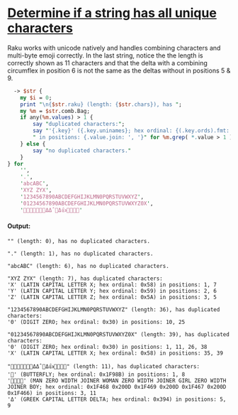 [1]: https://rosettacode.org/wiki/Determine_if_a_string_has_all_unique_characters

# [Determine if a string has all unique characters][1]





Raku works with unicode natively and handles combining characters and multi-byte emoji correctly. In the last string, notice the the length is correctly shown as 11 characters and that the delta with a combining circumflex in position 6 is not the same as the deltas without in positions 5 &amp; 9.

```perl
  -> $str {
    my $i = 0;
    print "\n{$str.raku} (length: {$str.chars}), has ";
    my %m = $str.comb.Bag;
    if any(%m.values) > 1 {
        say "duplicated characters:";
        say "'{.key}' ({.key.uninames}; hex ordinal: {(.key.ords).fmt: "0x%X"})" ~
        " in positions: {.value.join: ', '}" for %m.grep( *.value > 1 ).sort( *.value[0] );
    } else {
        say "no duplicated characters."
    }
} for
    '',
    '.',
    'abcABC',
    'XYZ ZYX',
    '1234567890ABCDEFGHIJKLMN0PQRSTUVWXYZ',
    '01234567890ABCDEFGHIJKLMN0PQRSTUVWXYZ0X',
    '🦋🙂👨‍👩‍👧‍👦🙄ΔΔ̂ 🦋Δ👍👨‍👩‍👧‍👦'
```

#### Output:
```
"" (length: 0), has no duplicated characters.

"." (length: 1), has no duplicated characters.

"abcABC" (length: 6), has no duplicated characters.

"XYZ ZYX" (length: 7), has duplicated characters:
'X' (LATIN CAPITAL LETTER X; hex ordinal: 0x58) in positions: 1, 7
'Y' (LATIN CAPITAL LETTER Y; hex ordinal: 0x59) in positions: 2, 6
'Z' (LATIN CAPITAL LETTER Z; hex ordinal: 0x5A) in positions: 3, 5

"1234567890ABCDEFGHIJKLMN0PQRSTUVWXYZ" (length: 36), has duplicated characters:
'0' (DIGIT ZERO; hex ordinal: 0x30) in positions: 10, 25

"01234567890ABCDEFGHIJKLMN0PQRSTUVWXYZ0X" (length: 39), has duplicated characters:
'0' (DIGIT ZERO; hex ordinal: 0x30) in positions: 1, 11, 26, 38
'X' (LATIN CAPITAL LETTER X; hex ordinal: 0x58) in positions: 35, 39

"🦋🙂👨‍👩‍👧‍👦🙄ΔΔ̂ 🦋Δ👍👨‍👩‍👧‍👦" (length: 11), has duplicated characters:
'🦋' (BUTTERFLY; hex ordinal: 0x1F98B) in positions: 1, 8
'👨‍👩‍👧‍👦' (MAN ZERO WIDTH JOINER WOMAN ZERO WIDTH JOINER GIRL ZERO WIDTH JOINER BOY; hex ordinal: 0x1F468 0x200D 0x1F469 0x200D 0x1F467 0x200D 0x1F466) in positions: 3, 11
'Δ' (GREEK CAPITAL LETTER DELTA; hex ordinal: 0x394) in positions: 5, 9
```
